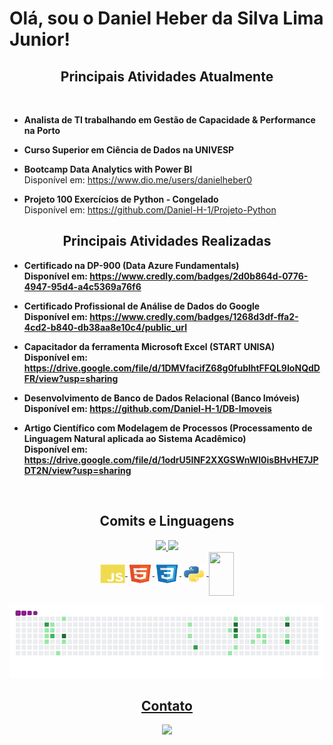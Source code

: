 # Olá, sou o Daniel Heber da Silva Lima Junior!


 <h2 align="center">Principais Atividades Atualmente</h2><br>

 - <b> Analista de TI trabalhando em Gestão de Capacidade & Performance na Porto </b> <br>

 - <b> Curso Superior em Ciência de Dados na UNIVESP </b> <br>

 - <b> Bootcamp Data Analytics with Power BI </b> <br>
 Disponível em: https://www.dio.me/users/danielheber0 

 - <b> Projeto 100 Exercícios de Python - Congelado </b> <br>
 Disponível em: https://github.com/Daniel-H-1/Projeto-Python

 <h2 align="center">Principais Atividades Realizadas</h2>
 
  - <b> Certificado na DP-900 (Data Azure Fundamentals) <b><br>
 Disponível em: https://www.credly.com/badges/2d0b864d-0776-4947-95d4-a4c5369a76f6

  - <b> Certificado Profissional de Análise de Dados do Google <b><br>
 Disponível em: https://www.credly.com/badges/1268d3df-ffa2-4cd2-b840-db38aa8e10c4/public_url

 - <b> Capacitador da ferramenta Microsoft Excel (START UNISA) </b> <br>
 Disponível em: https://drive.google.com/file/d/1DMVfacifZ68g0fublhtFFQL9IoNQdDFR/view?usp=sharing
 
 - <b> Desenvolvimento de Banco de Dados Relacional (Banco Imóveis) </b> <br>
 Disponível em: https://github.com/Daniel-H-1/DB-Imoveis
 
 - <b> Artigo Científico com Modelagem de Processos (Processamento de Linguagem Natural aplicada ao Sistema Acadêmico) <b> <br>
 Disponível em: https://drive.google.com/file/d/1odrU5INF2XXGSWnWl0isBHvHE7JPDT2N/view?usp=sharing
<br>

<h2 align="center"> Comits e Linguagens </h2>

<div align="center">
  <a href="https://github.com/Daniel-H-1">
  <img height="180em" src="https://github-readme-stats.vercel.app/api?username=Daniel-H-1&show_icons=true&theme=dark&include_all_commits=true&count_private=true"/>
  <img height="180em" src="https://github-readme-stats.vercel.app/api/top-langs/?username=Daniel-H-1&layout=compact&langs_count=7&theme=dark"/>
</div>
<div style="display: inline_block" ALIGN="center">
  <img align="center" alt="Rafa-Js" height="30" width="40" src="https://raw.githubusercontent.com/devicons/devicon/master/icons/javascript/javascript-plain.svg">
  <img align="center" alt="HTML" height="30" width="40" src="https://raw.githubusercontent.com/devicons/devicon/master/icons/html5/html5-original.svg">
  <img align="center" alt="CSS" height="30" width="40" src="https://raw.githubusercontent.com/devicons/devicon/master/icons/css3/css3-original.svg">
  <img align="center" alt="Python" height="30" width="40" src="https://raw.githubusercontent.com/devicons/devicon/master/icons/python/python-original.svg">
  <img align="center" height="70" width="40" img src="https://cdn.jsdelivr.net/gh/devicons/devicon/icons/mysql/mysql-original-wordmark.svg" />
</div>
<div align="center">

  ![snake gif](https://github.com/Daniel-H-1/Daniel-H-1/blob/output/github-contribution-grid-snake-dark.gif)
  
</div>
<h2></h2>

<h2 align="center">Contato</h2>
<div align="center">
  <a target="_blank" href="https://www.linkedin.com/in/daniel-h-s-l-junior">
   <img src="https://img.shields.io/badge/LinkedIn-0077B5?style=for-the-badge&logo=linkedin&logoColor=white"></a>
</div>
